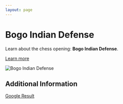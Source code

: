 ```yaml
---
layout: page
---
```

# Bogo Indian Defense

Learn about the chess opening: **Bogo Indian Defense**.

[Learn more](https://www.thechesswebsite.com/bogo-indian-defense/)

![Bogo Indian Defense](https://www.thechesswebsite.com/wp-content/uploads/2019/04/bogo-indian-defense.png)

## Additional Information

[Google Result](https://www.chess.com/openings/Bogo-Indian-Defense)

